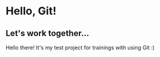 # Hello, Git!

## Let's work together...

Hello there! It's my test project for trainings with using Git :)